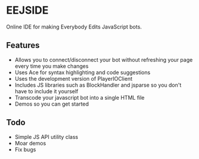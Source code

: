 # EEJSIDE
Online IDE for making Everybody Edits JavaScript bots.

## Features

* Allows you to connect/disconnect your bot without refreshing your page every time you make changes
* Uses Ace for syntax highlighting and code suggestions
* Uses the development version of PlayerIOClient
* Includes JS libraries such as BlockHandler and jsparse so you don't have to include it yourself
* Transcode your javascript bot into a single HTML file
* Demos so you can get started

## Todo

* Simple JS API utility class
* Moar demos
* Fix bugs